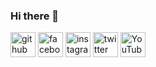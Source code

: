### Hi there 👋




[<img src='https://cdn.jsdelivr.net/npm/simple-icons@3.0.1/icons/github.svg' alt='github' height='40'>](https://github.com/aguswahyu29)  [<img src='https://cdn.jsdelivr.net/npm/simple-icons@3.0.1/icons/facebook.svg' alt='facebook' height='40'>](https://www.facebook.com/putuwahyu29)  [<img src='https://cdn.jsdelivr.net/npm/simple-icons@3.0.1/icons/instagram.svg' alt='instagram' height='40'>](https://www.instagram.com/aguswahyu29_/)  [<img src='https://cdn.jsdelivr.net/npm/simple-icons@3.0.1/icons/twitter.svg' alt='twitter' height='40'>](https://twitter.com/putuwahyu29)  [<img src='https://cdn.jsdelivr.net/npm/simple-icons@3.0.1/icons/youtube.svg' alt='YouTube' height='40'>](https://www.youtube.com/channel/UCC3jcuLC_HaXl3uoHGI87Fw)  

